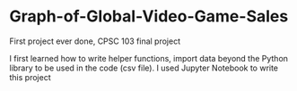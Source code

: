 # Graph-of-Global-Video-Game-Sales
First project ever done, CPSC 103 final project

I first learned how to write helper functions, import data beyond the Python library to be used in the code (csv file).
I used Jupyter Notebook to write this project
